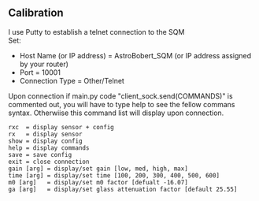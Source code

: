 ## Calibration
I use Putty to establish a telnet connection to the SQM  
Set:  
* Host Name (or IP address) = AstroBobert_SQM (or IP address assigned by your router)
* Port = 10001
* Connection Type = Other/Telnet  

Upon connection if main.py code "client_sock.send(COMMANDS)" is commented out, you will have to type help to see the fellow commans syntax. Otherwiise this command list will display upon connection.
~~~
rxc  = display sensor + config  
rx   = display sensor  
show = display config  
help = display commands  
save = save config  
exit = close connection  
gain [arg] = display/set gain [low, med, high, max]  
time [arg] = display/set time [100, 200, 300, 400, 500, 600]  
m0 [arg]   = display/set m0 factor [defualt -16.07]  
ga [arg]   = display/set glass attenuation factor [default 25.55]  
~~~
